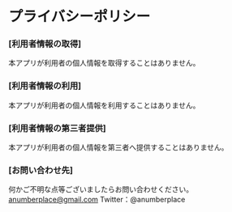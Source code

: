 # プライバシーポリシー


### [利用者情報の取得]  
本アプリが利用者の個人情報を取得することはありません。  

  
### [利用者情報の利用]  
本アプリが利用者の個人情報を利用することはありません。  

  
### [利用者情報の第三者提供]  
本アプリが利用者の個人情報を第三者へ提供することはありません。

  
### [お問い合わせ先]  
何かご不明な点等ございましたらお問い合わせください。
anumberplace@gmail.com
Twitter：@anumberplace
